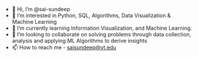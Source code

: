 - 👋 Hi, I’m @sai-sundeep
- 👀 I’m interested in Python, SQL, Algorithms, Data Visualization & Machine Learning
- 🌱 I’m currently learning Information Visualization, and Machine Learning.
- 💞️ I’m looking to collaborate on solving problems through data collection, analysis and applying ML Algorithms to derive insights 
- 📫 How to reach me - saisundeep@vt.edu

<!---
sai-sundeep/sai-sundeep is a ✨ special ✨ repository because its `README.md` (this file) appears on your GitHub profile.
You can click the Preview link to take a look at your changes.
--->
